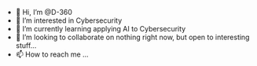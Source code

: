 - 👋 Hi, I’m @D-360
- 👀 I’m interested in Cybersecurity
- 🌱 I’m currently learning applying AI to Cybersecurity
- 💞️ I’m looking to collaborate on nothing right now, but open to interesting stuff...
- 📫 How to reach me ...

<!---
D-360/D-360 is a ✨ special ✨ repository because its `README.md` (this file) appears on your GitHub profile.
You can click the Preview link to take a look at your changes.
--->
